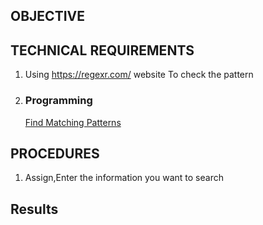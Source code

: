 ## OBJECTIVE 
## TECHNICAL REQUIREMENTS
1) Using https://regexr.com/ website To check the pattern
2) ### Programming
    [Find Matching Patterns](https://docs.uipath.com/activities/other/latest/workflow/matches)
## PROCEDURES
1) Assign,Enter the information you want to search
## Results
